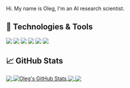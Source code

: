 

Hi. My name is Oleg, I'm an AI research scientist.

## 🔧 Technologies & Tools
![](https://img.shields.io/badge/OS-Linux-informational?style=flat&logo=linux&logoColor=white&color=2bbc8a)
![](https://img.shields.io/badge/Code-Python-informational?style=flat&logo=python&logoColor=white&color=2bbc8a)
![](https://img.shields.io/badge/Code-JavaScript-informational?style=flat&logo=javascript&logoColor=white&color=2bbc8a)
![](https://img.shields.io/badge/C++-Solutions-blue?style=flat&logo=c++&logoColor=white&color=2bbc8a)
![](https://img.shields.io/badge/Tools-PostgreSQL-informational?style=flat&logo=postgresql&logoColor=white&color=2bbc8a)
![](https://img.shields.io/badge/Tools-Docker-informational?style=flat&logo=docker&logoColor=white&color=2bbc8a)

## &#x1f4c8; GitHub Stats

<a href="https://github.com/olegrgv/olegrgv">
  <img align="center" src="https://github-readme-stats.vercel.app/api/top-langs/?username=olegrgv&hide=java,html,tex,postscript&title_color=ffffff&text_color=c9cacc&icon_color=2bbc8a&bg_color=1d1f21&langs_count=3" />
</a>
<a href="https://github.com/olegrgv/olegrgv">
  <img align="center" src="https://github-readme-stats.vercel.app/api?username=olegrgv&show_icons=true&line_height=27&count_private=true&title_color=ffffff&text_color=c9cacc&icon_color=2bbc8a&bg_color=1d1f21" alt="Oleg's GitHub Stats" />
</a>

<a href="https://github.com/cviaai/veincv-rl">
  <img align="center" src="https://github-readme-stats.vercel.app/api/pin/?username=cviaai&repo=veincv-rl&title_color=ffffff&text_color=c9cacc&icon_color=2bbc8a&bg_color=1d1f21" />
</a>


<a href="https://github.com/cviaai/DEEP-NEGATIVE-VOLUME">
  <img align="center" src="https://github-readme-stats.vercel.app/api/pin/?username=cviaai&repo=DEEP-NEGATIVE-VOLUME&title_color=ffffff&text_color=c9cacc&icon_color=2bbc8a&bg_color=1d1f21" />
</a>    

